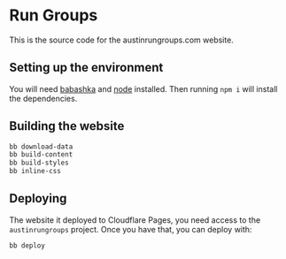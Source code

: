 # Run Groups

This is the source code for the austinrungroups.com website.

## Setting up the environment

You will need [babashka](https://babashka.org/) and [node](https://nodejs.org/en) installed. Then running `npm i` will install the dependencies.

## Building the website

```bash
bb download-data
bb build-content
bb build-styles
bb inline-css
```

## Deploying

The website it deployed to Cloudflare Pages, you need access to the `austinrungroups` project. Once you have that, you can deploy with:

```bash
bb deploy
```
